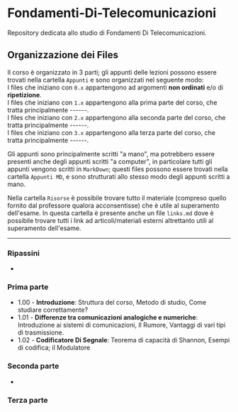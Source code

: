 # Fondamenti-Di-Telecomunicazioni
Repository dedicata allo studio di Fondamenti Di Telecomunicazioni.

## Organizzazione dei Files
Il corso è organizzato in 3 parti; gli appunti delle lezioni possono essere trovati nella cartella ```Appunti``` e sono organizzati nel seguente modo:  
I files che iniziano con ```0.x``` appartengono ad argomenti **non ordinati** e/o di **ripetizione**.  
I files che iniziano con ```1.x``` appartengono alla prima parte del corso, che tratta principalmente ------.  
I files che iniziano con ```2.x``` appartengono alla seconda parte del corso, che tratta principalmente ------.  
I files che iniziano con ```3.x``` appartengono alla terza parte del corso, che tratta principalmente ------.

Gli appunti sono principalmente scritti "a mano", ma potrebbero essere presenti anche degli appunti scritti "a computer", in particolare tutti gli appunti vengono scritti in ```MarkDown```; questi files possono essere trovati nella cartella ```Appunti MD```, e sono strutturati allo stesso modo degli appunti scritti a mano.

Nella cartella ```Risorse``` è possibile trovare tutto il materiale (compreso quello fornito dal professore qualora acconsentisse) che è utile al superamento dell'esame. In questa cartella è presente anche un file ```links.md``` dove è possibile trovare tutti i link ad articoli/materiali esterni altrettanto utili al superamento dell'esame.
___
### Ripassini
-

### Prima parte
- 1.00 - **Introduzione**: Struttura del corso, Metodo di studio, Come studiare correttamente?
- 1.01 - **Differenze tra comunicazioni analogiche e numeriche**: Introduzione ai sistemi di comunicazioni,    Il Rumore, Vantaggi di vari tipi di trasmissione. 
- 1.02 - **Codificatore Di Segnale**: Teorema di capacità di Shannon, Esempi di codifica; il Modulatore 

### Seconda parte
-

### Terza parte